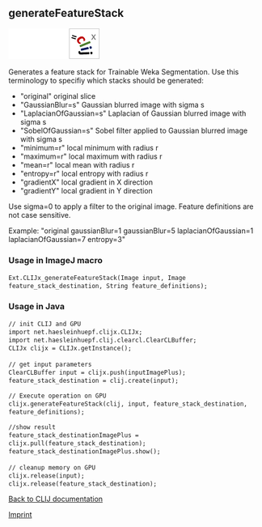 ## generateFeatureStack
<img src="images/mini_empty_logo.png"/><img src="images/mini_empty_logo.png"/><img src="images/mini_clijx_logo.png"/>

Generates a feature stack for Trainable Weka Segmentation. Use this terminology to specifiy which stacks should be generated:
* "original" original slice
* "GaussianBlur=s" Gaussian blurred image with sigma s
* "LaplacianOfGaussian=s" Laplacian of Gaussian blurred image with sigma s
* "SobelOfGaussian=s" Sobel filter applied to Gaussian blurred image with sigma s
* "minimum=r" local minimum with radius r
* "maximum=r" local maximum with radius r
* "mean=r" local mean with radius r
* "entropy=r" local entropy with radius r
* "gradientX" local gradient in X direction
* "gradientY" local gradient in Y direction

Use sigma=0 to apply a filter to the original image. Feature definitions are not case sensitive.

Example: "original gaussianBlur=1 gaussianBlur=5 laplacianOfGaussian=1 laplacianOfGaussian=7 entropy=3"

### Usage in ImageJ macro
```
Ext.CLIJx_generateFeatureStack(Image input, Image feature_stack_destination, String feature_definitions);
```


### Usage in Java
```
// init CLIJ and GPU
import net.haesleinhuepf.clijx.CLIJx;
import net.haesleinhuepf.clij.clearcl.ClearCLBuffer;
CLIJx clijx = CLIJx.getInstance();

// get input parameters
ClearCLBuffer input = clijx.push(inputImagePlus);
feature_stack_destination = clij.create(input);
```

```
// Execute operation on GPU
clijx.generateFeatureStack(clij, input, feature_stack_destination, feature_definitions);
```

```
//show result
feature_stack_destinationImagePlus = clijx.pull(feature_stack_destination);
feature_stack_destinationImagePlus.show();

// cleanup memory on GPU
clijx.release(input);
clijx.release(feature_stack_destination);
```


[Back to CLIJ documentation](https://clij.github.io/)

[Imprint](https://clij.github.io/imprint)
